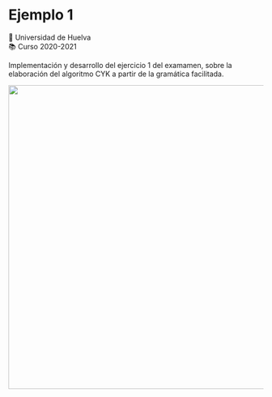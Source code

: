 #   Ejemplo 1
:school: Universidad de Huelva  
:books: Curso 2020-2021   

Implementación y desarrollo del ejercicio 1 del examamen, sobre la elaboración del algoritmo CYK a partir de la gramática facilitada.  

<img src="https://github.com/alexbm98/CYK-MAC_2020-2021/blob/main/Documentaci%C3%B3n/images/EjercicioExamenMAC2021.png" width="600">
